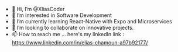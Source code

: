 - 👋 Hi, I’m @XliasCoder
- 👀 I’m interested in Software Development
- 🌱 I’m currently learning React-Native with Expo and Microservices
- 💞️ I’m looking to collaborate on innovative projects.
- 📫 How to reach me ... here's my linkedIn link : https://www.linkedin.com/in/elias-chamoun-a97b92177/

<!---
XliasCoder/XliasCoder is a ✨ special ✨ repository because its `README.md` (this file) appears on your GitHub profile.
You can click the Preview link to take a look at your changes.
--->
